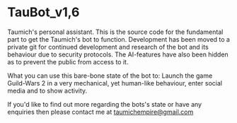 # TauBot_v1,6

Taumich's personal assistant. This is the source code for the fundamental part to get the Taumich's bot to function. Development has been moved to a private git for continued development and research of the bot and its behaviour due to security protocols. The AI-features have also been hidden as to prevent the public from access to it.

What you can use this bare-bone state of the bot to: Launch the game Guild-Wars 2 in a very mechanical, yet human-like behaviour, enter social media and to show activity.

If you'd like to find out more regarding the bots's state or have any enquiries then please contact me at taumichempire@gmail.com
